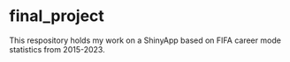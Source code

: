 # final_project
This respository holds my work on a ShinyApp based on FIFA career mode statistics from 2015-2023. 
